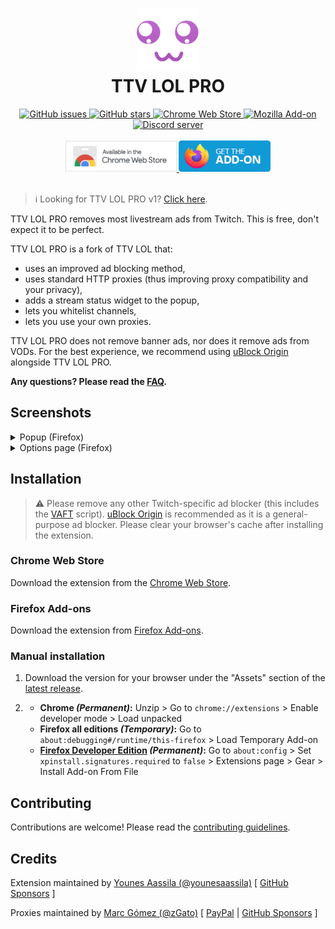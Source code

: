 <h1 align="center">
  <img alt="Icon" src="src/common/images/brand/icon.png" height="100" width="100" />
  <br />
  TTV LOL PRO
  <br />
</h1>

<div align="center">
  <a href="https://github.com/younesaassila/ttv-lol-pro/issues">
    <img
      alt="GitHub issues"
      src="https://img.shields.io/github/issues/younesaassila/ttv-lol-pro"
    />
  </a>
  <a href="https://github.com/younesaassila/ttv-lol-pro/stargazers">
    <img
      alt="GitHub stars"
      src="https://img.shields.io/github/stars/younesaassila/ttv-lol-pro"
    />
  </a>
  <a
    href="https://chrome.google.com/webstore/detail/ttv-lol-pro/bpaoeijjlplfjbagceilcgbkcdjbomjd"
  >
    <img
      alt="Chrome Web Store"
      src="https://img.shields.io/chrome-web-store/users/bpaoeijjlplfjbagceilcgbkcdjbomjd"
    />
  </a>
  <a href="https://addons.mozilla.org/addon/ttv-lol-pro/">
    <img alt="Mozilla Add-on" src="https://img.shields.io/amo/dw/ttv-lol-pro" />
  </a>
</div>

<div align="center">
  <a href="https://discord.gg/AmtFTPwsyH">
    <img
      alt="Discord server"
      src="https://dcbadge.vercel.app/api/server/AmtFTPwsyH"
    />
  </a>
</div>

<br />

<div align="center">
  <a
    href="https://chrome.google.com/webstore/detail/ttv-lol-pro/bpaoeijjlplfjbagceilcgbkcdjbomjd"
  >
    <img
      alt="Chrome Web Store"
      src="src/common/images/badges/chrome_web_store.png"
      height="50"
    />
  </a>
  <a href="https://addons.mozilla.org/addon/ttv-lol-pro/">
    <img
      alt="Firefox Add-ons"
      src="src/common/images/badges/firefox_addons.png"
      height="50"
    />
  </a>
</div>

<br />

> ℹ️ Looking for TTV LOL PRO v1? [Click here](https://github.com/younesaassila/ttv-lol-pro/tree/v1).

TTV LOL PRO removes most livestream ads from Twitch. This is free, don't expect it to be perfect.

TTV LOL PRO is a fork of TTV LOL that:

- uses an improved ad blocking method,
- uses standard HTTP proxies (thus improving proxy compatibility and your privacy),
- adds a stream status widget to the popup,
- lets you whitelist channels,
- lets you use your own proxies.

TTV LOL PRO does not remove banner ads, nor does it remove ads from VODs. For the best experience, we recommend using [uBlock Origin](https://ublockorigin.com/) alongside TTV LOL PRO.

**Any questions? Please read the [FAQ](FAQ.md).**

## Screenshots

<details>
  <summary>Popup (Firefox)</summary>
  <div align="center">
    <img
      alt="Popup (Firefox)"
      src="https://github.com/younesaassila/ttv-lol-pro/assets/47226184/45073ec3-c919-4c5e-9f4f-68cb99e0b7b5"
      height="550"
    />
  </div>
</details>

<details>
  <summary>Options page (Firefox)</summary>
  <div align="center">
    <img
      alt="Options page (Firefox)"
      src="https://github.com/younesaassila/ttv-lol-pro/assets/47226184/289f8d7d-49be-4948-a086-fc63ee839500"
      height="550"
    />
  </div>
</details>

## Installation

> ⚠️ Please remove any other Twitch-specific ad blocker (this includes the [VAFT](https://github.com/pixeltris/TwitchAdSolutions#scripts) script). [uBlock Origin](https://ublockorigin.com/) is recommended as it is a general-purpose ad blocker. Please clear your browser's cache after installing the extension.

### Chrome Web Store

Download the extension from the [Chrome Web Store](https://chrome.google.com/webstore/detail/ttv-lol-pro/bpaoeijjlplfjbagceilcgbkcdjbomjd).

### Firefox Add-ons

Download the extension from [Firefox Add-ons](https://addons.mozilla.org/addon/ttv-lol-pro/).

### Manual installation

1. Download the version for your browser under the "Assets" section of the [latest release](https://github.com/younesaassila/ttv-lol-pro/releases).

1. - **Chrome _(Permanent)_:** Unzip > Go to `chrome://extensions` > Enable developer mode > Load unpacked
   - **Firefox all editions _(Temporary)_:** Go to `about:debugging#/runtime/this-firefox` > Load Temporary Add-on
   - **[Firefox Developer Edition](https://www.mozilla.org/en-US/firefox/developer/) _(Permanent)_:** Go to `about:config` > Set `xpinstall.signatures.required` to `false` > Extensions page > Gear > Install Add-on From File

## Contributing

Contributions are welcome! Please read the [contributing guidelines](CONTRIBUTING.md).

## Credits

Extension maintained by [Younes Aassila (@younesaassila)](https://github.com/younesaassila) [ [GitHub Sponsors](https://github.com/sponsors/younesaassila) ]

Proxies maintained by [Marc Gómez (@zGato)](https://github.com/zGato) [ [PayPal](https://paypal.me/gatogameryt) | [GitHub Sponsors](https://github.com/sponsors/zGato) ]
